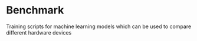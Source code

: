 # Benchmark

Training scripts for machine learning models which can be used
to compare different hardware devices
